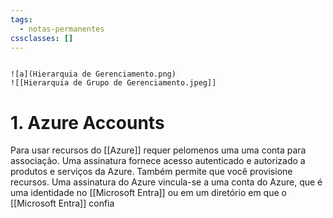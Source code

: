 ```yaml
---
tags:
  - notas-permanentes
cssclasses: []
---
```


```image-layout-a

![a](Hierarquia de Gerenciamento.png)
![[Hierarquia de Grupo de Gerenciamento.jpeg]]

```
# 1. Azure Accounts
Para usar recursos do [[Azure]] requer pelomenos uma uma conta para associação. Uma assinatura fornece acesso autenticado e autorizado a produtos e serviços da Azure. Também permite que você provisione recursos. Uma assinatura do Azure vincula-se a uma conta do Azure, que é uma identidade no [[Microsoft Entra]]  ou em um diretório em que o [[Microsoft Entra]] confia

